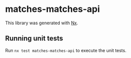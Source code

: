 # matches-matches-api

This library was generated with [Nx](https://nx.dev).

## Running unit tests

Run `nx test matches-matches-api` to execute the unit tests.
